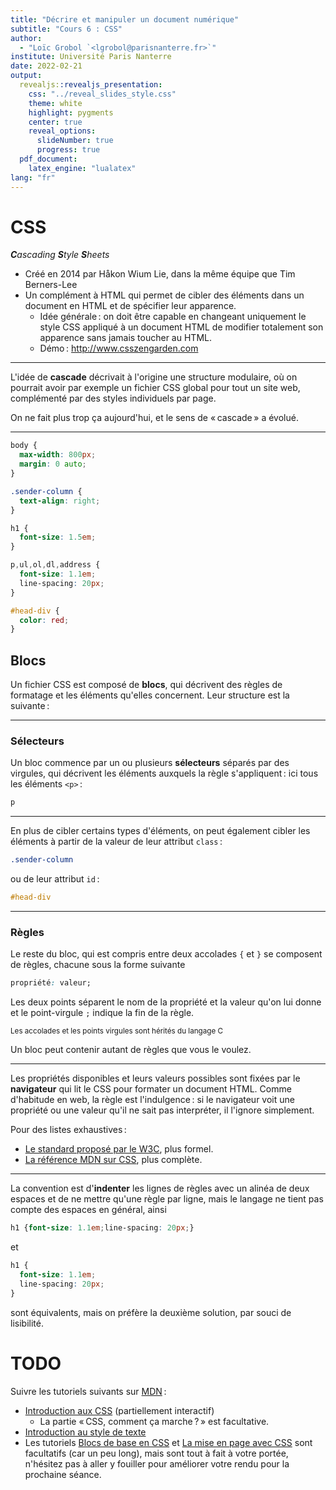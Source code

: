 ```yaml
---
title: "Décrire et manipuler un document numérique"
subtitle: "Cours 6 : CSS"
author:
  - "Loïc Grobol `<lgrobol@parisnanterre.fr>`"
institute: Université Paris Nanterre
date: 2022-02-21
output:
  revealjs::revealjs_presentation:
    css: "../reveal_slides_style.css"
    theme: white
    highlight: pygments
    center: true
    reveal_options:
      slideNumber: true
      progress: true
  pdf_document:
    latex_engine: "lualatex"
lang: "fr"
---
```


# CSS

_**C**ascading **S**tyle **S**heets_

- Créé en 2014 par Håkon Wium Lie, dans la même équipe que Tim Berners-Lee
- Un complément à HTML qui permet de cibler des éléments dans un document en HTML et de spécifier
  leur apparence.
  - Idée générale : on doit être capable en changeant uniquement le style CSS appliqué à un document
    HTML de modifier totalement son apparence sans jamais toucher au HTML.
  - Démo : <http://www.csszengarden.com>

---

L'idée de **cascade** décrivait à l'origine une structure modulaire, où on pourrait avoir par
  exemple un fichier CSS global pour tout un site web, complémenté par des styles individuels par
  page.

On ne fait plus trop ça aujourd'hui, et le sens de « cascade » a évolué.

---

```css
body {
  max-width: 800px;
  margin: 0 auto;
}

.sender-column {
  text-align: right;
}

h1 {
  font-size: 1.5em;
}

p,ul,ol,dl,address {
  font-size: 1.1em;
  line-spacing: 20px;
}

#head-div {
  color: red;
}
```

## Blocs

Un fichier CSS est composé de **blocs**, qui décrivent des règles de formatage et les éléments
qu'elles concernent. Leur structure est la suivante :

---

### Sélecteurs

Un bloc commence par un ou plusieurs **sélecteurs** séparés par des virgules, qui décrivent les
éléments auxquels la règle s'appliquent : ici tous les éléments `<p>` :

```css
p
```

---

En plus de cibler certains types d'éléments, on peut également cibler les éléments à partir de la
valeur de leur attribut `class` :

```css
.sender-column
```

ou de leur attribut `id` :

```css
#head-div
```

---

### Règles

Le reste du bloc, qui est compris entre deux accolades `{` et `}` se composent de règles, chacune
sous la forme suivante

```css
propriété: valeur;
```

Les deux points séparent le nom de la propriété et la valeur qu'on lui donne et le point-virgule
`;` indique la fin de la règle.

<small>Les accolades et les points virgules sont hérités du langage C</small>

Un bloc peut contenir autant de règles que vous le voulez.

---

Les propriétés disponibles et leurs valeurs possibles sont fixées par le **navigateur** qui lit le
CSS pour formater un document HTML. Comme d'habitude en web, la règle est l'indulgence : si le
navigateur voit une propriété ou une valeur qu'il ne sait pas interpréter, il l'ignore simplement.

Pour des listes exhaustives :

- [Le standard proposé par le W3C](https://www.w3.org/Style/CSS/current-work), plus formel.
- [La référence MDN sur CSS](https://developer.mozilla.org/fr/docs/Web/CSS), plus complète.

---

La convention est d'**indenter** les lignes de règles avec un alinéa de deux espaces et de ne mettre
qu'une règle par ligne, mais le langage ne tient pas compte des espaces en général, ainsi

```css
h1 {font-size: 1.1em;line-spacing: 20px;}
```

et

```css
h1 {
  font-size: 1.1em;
  line-spacing: 20px;
}
```

sont équivalents, mais on préfère la deuxième solution, par souci de lisibilité.

# TODO

Suivre les tutoriels suivants sur [MDN](https://developer.mozilla.org/fr/docs/Learn/CSS) :

- [Introduction aux CSS](https://developer.mozilla.org/fr/docs/Learn/CSS/First_steps) (partiellement
  interactif)
  - La partie « CSS, comment ça marche ? » est facultative.
- [Introduction au style de texte](https://developer.mozilla.org/fr/docs/Learn/CSS/Styling_text)
- Les tutoriels [Blocs de base en
  CSS](https://developer.mozilla.org/fr/docs/Learn/CSS/Building_blocks) et [La mise en page avec
  CSS](https://developer.mozilla.org/fr/docs/Learn/CSS/CSS_layout) sont facultatifs (car un peu
  long), mais sont tout à fait à votre portée, n'hésitez pas à aller y fouiller pour améliorer votre
  rendu pour la prochaine séance.
